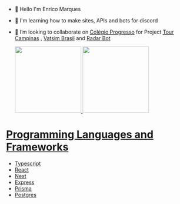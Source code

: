 - 👋 Hello I'm Enrico Marques
- 👀 I'm learning how to make sites, APIs and bots for discord
- 💞️ I’m looking to collaborate on [Colégio Progresso](https://www.colegioprogresso.com.br) for Project [Tour Campinas](https://tourcampinas.com.br) , [Vatsim Brasil](https://vatsim.com.br/) and [Radar Bot](https://radarbot.xyz)


  <div>
  <a href="https://github.com/andrebrito16">
  <img height="180em" src="https://github-readme-stats.vercel.app/api?username=Enrico1108&show_icons=true&theme=dracula&include_all_commits=true&count_private=true"/>
  <img height="180em" src="https://github-readme-stats.vercel.app/api/top-langs/?username=Enrico1108&layout=compact&langs_count=16&theme=dracula"/>
<div>


# Programming Languages and Frameworks

- Typescript
- React
- Next
- Express
- Prisma
- Postgres 
